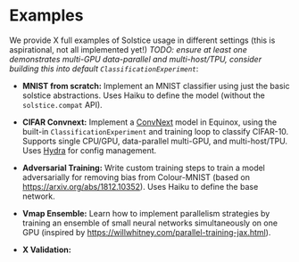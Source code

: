 # Examples

We provide X full examples of Solstice usage in different settings (this is aspirational, not all implemented yet!) *TODO: ensure at least one demonstrates multi-GPU data-parallel and multi-host/TPU, consider building this into default `ClassificationExperiment`*:

- **MNIST from scratch:** Implement an MNIST classifier using just the basic solstice abstractions. Uses Haiku to define the model (without the `solstice.compat` API).

- **CIFAR Convnext:** Implement a [ConvNext](https://arxiv.org/abs/2201.03545) model in Equinox, using the built-in `ClassificationExperiment` and training loop to classify CIFAR-10. Supports single CPU/GPU, data-parallel multi-GPU, and multi-host/TPU. Uses [Hydra](https://hydra.cc/docs/intro/) for config management.

- **Adversarial Training:** Write custom training steps to train a model adversarially for removing bias from Colour-MNIST (based on https://arxiv.org/abs/1812.10352). Uses Haiku to define the base network.

- **Vmap Ensemble:** Learn how to implement parallelism strategies by training an ensemble of small neural networks simultaneously on one GPU (inspired by https://willwhitney.com/parallel-training-jax.html).

- **X Validation:**
